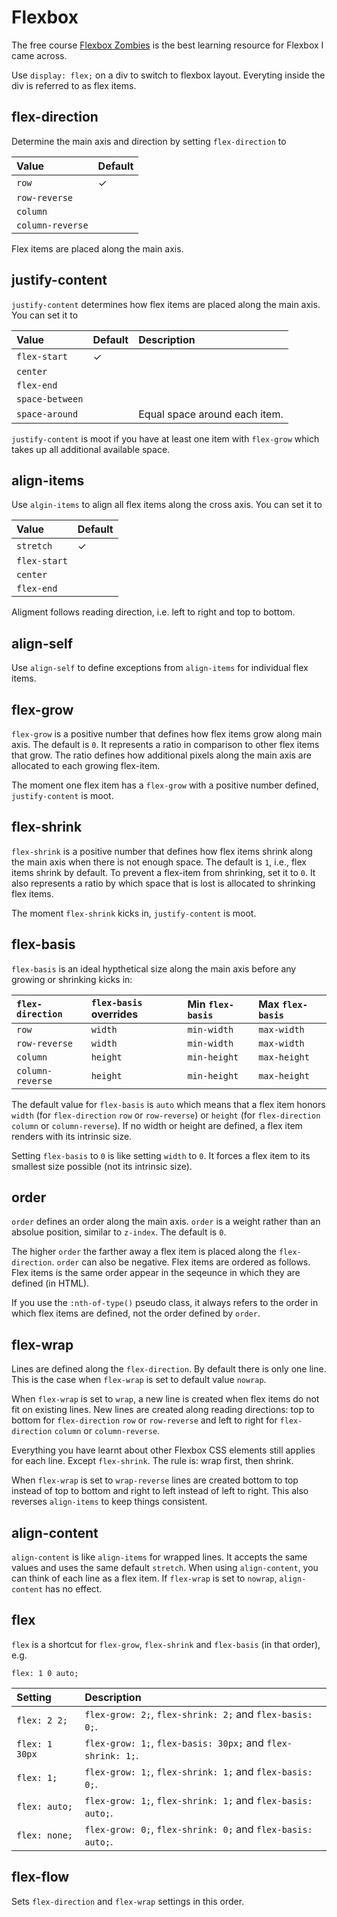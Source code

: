# Flexbox

The free course [Flexbox Zombies](https://mastery.games/flexboxzombies/) is the
best learning resource for Flexbox I came across.

Use `display: flex;` on a div to switch to flexbox layout. Everyting inside the
div is referred to as flex items.

## flex-direction

Determine the main axis and direction by setting `flex-direction` to

| Value            | Default |
| :--------------- | :------ |
| `row`            | ✓       |
| `row-reverse`    |         |
| `column`         |         |
| `column-reverse` |         |

Flex items are placed along the main axis.

## justify-content

`justify-content` determines how flex items are placed along the main axis. You
can set it to

| Value           | Default | Description                   |
| :-------------- | :------ | :---------------------------- |
| `flex-start`    | ✓       |                               |
| `center`        |         |                               |
| `flex-end`      |         |                               |
| `space-between` |         |                               |
| `space-around`  |         | Equal space around each item. |

`justify-content` is moot if you have at least one item with `flex-grow` which
takes up all additional available space.

## align-items

Use `algin-items` to align all flex items along the cross axis. You can set it
to

| Value        | Default |
| :----------- | :------ |
| `stretch`    | ✓       |
| `flex-start` |         |
| `center`     |         |
| `flex-end`   |         |

Aligment follows reading direction, i.e. left to right and top to bottom.

## align-self

Use `align-self` to define exceptions from `align-items` for individual flex
items.

## flex-grow

`flex-grow` is a positive number that defines how flex items grow along main
axis. The default is `0`. It represents a ratio in comparison to other flex
items that grow. The ratio defines how additional pixels along the main axis are
allocated to each growing flex-item.

The moment one flex item has a `flex-grow` with a positive number defined,
`justify-content` is moot.

## flex-shrink

`flex-shrink` is a positive number that defines how flex items shrink along the
main axis when there is not enough space. The default is `1`, i.e., flex items
shrink by default. To prevent a flex-item from shrinking, set it to `0`. It also
represents a ratio by which space that is lost is allocated to shrinking flex
items.

The moment `flex-shrink` kicks in, `justify-content` is moot.

## flex-basis

`flex-basis` is an ideal hypthetical size along the main axis before any growing
or shrinking kicks in:

| `flex-direction` | `flex-basis` overrides | Min `flex-basis` | Max `flex-basis` |
| :--------------- | :--------------------- | :--------------- | :--------------- |
| `row`            | `width`                | `min-width`      | `max-width`      |
| `row-reverse`    | `width`                | `min-width`      | `max-width`      |
| `column`         | `height`               | `min-height`     | `max-height`     |
| `column-reverse` | `height`               | `min-height`     | `max-height`     |

The default value for `flex-basis` is `auto` which means that a flex item honors
`width` (for `flex-direction` `row` or `row-reverse`) or `height` (for
`flex-direction` `column` or `column-reverse`). If no width or height are
defined, a flex item renders with its intrinsic size.

Setting `flex-basis` to `0` is like setting `width` to `0`. It forces a flex
item to its smallest size possible (not its intrinsic size).

## order

`order` defines an order along the main axis. `order` is a weight rather than an
absolue position, similar to `z-index`. The default is `0`.

The higher `order` the farther away a flex item is placed along the
`flex-direction`. `order` can also be negative. Flex items are ordered as
follows. Flex items is the same order appear in the seqeunce in which they are
defined (in HTML).

If you use the `:nth-of-type()` pseudo class, it always refers to the order in
which flex items are defined, not the order defined by `order`.

## flex-wrap

Lines are defined along the `flex-direction`. By default there is only one line.
This is the case when `flex-wrap` is set to default value `nowrap`.

When `flex-wrap` is set to `wrap`, a new line is created when flex items do not
fit on existing lines. New lines are created along reading directions: top to
bottom for `flex-direction` `row` or `row-reverse` and left to right for
`flex-direction` `column` or `column-reverse`.

Everything you have learnt about other Flexbox CSS elements still applies for
each line. Except `flex-shrink`. The rule is: wrap first, then shrink.

When `flex-wrap` is set to `wrap-reverse` lines are created bottom to top
instead of top to bottom and right to left instead of left to right. This also
reverses `align-items` to keep things consistent.

## align-content

`align-content` is like `align-items` for wrapped lines. It accepts the same
values and uses the same default `stretch`. When using `align-content`, you can
think of each line as a flex item. If `flex-wrap` is set to `nowrap`,
`align-content` has no effect.

## flex

`flex` is a shortcut for `flex-grow`, `flex-shrink` and `flex-basis` (in that
order), e.g.

```
flex: 1 0 auto;
```

| Setting        | Description                                                 |
| :------------- | :---------------------------------------------------------- |
| `flex: 2 2;`   | `flex-grow: 2;`, `flex-shrink: 2;` and `flex-basis: 0;`.    |
| `flex: 1 30px` | `flex-grow: 1;`, `flex-basis: 30px;` and `flex-shrink: 1;`. |
| `flex: 1;`     | `flex-grow: 1;`, `flex-shrink: 1;` and `flex-basis: 0;`.    |
| `flex: auto;`  | `flex-grow: 1;`, `flex-shrink: 1;` and `flex-basis: auto;`. |
| `flex: none;`  | `flex-grow: 0;`, `flex-shrink: 0;` and `flex-basis: auto;`. |

## flex-flow

Sets `flex-direction` and `flex-wrap` settings in this order.
